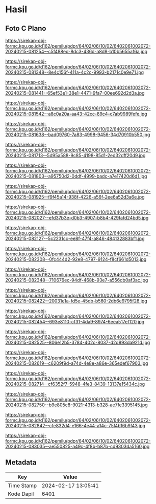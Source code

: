 # Hasil

## Foto C Plano

https://sirekap-obj-formc.kpu.go.id/d162/pemilu/pdpr/64/02/06/10/02/6402061002072-20240215-081254--c5f488ed-8dc3-436d-a8d8-b10b5655af6a.jpg

https://sirekap-obj-formc.kpu.go.id/d162/pemilu/pdpr/64/02/06/10/02/6402061002072-20240215-081348--8e4c156f-411a-4c2c-9993-b2171c0e9e71.jpg

https://sirekap-obj-formc.kpu.go.id/d162/pemilu/pdpr/64/02/06/10/02/6402061002072-20240215-081441--65ef53e1-38e1-4471-9fa7-00ee692d2d3a.jpg

https://sirekap-obj-formc.kpu.go.id/d162/pemilu/pdpr/64/02/06/10/02/6402061002072-20240215-081542--a8c0a20a-aa43-42cc-89c4-c7ab9989fefe.jpg

https://sirekap-obj-formc.kpu.go.id/d162/pemilu/pdpr/64/02/06/10/02/6402061002072-20240215-081638--bad09760-7a83-4998-9456-34d70910b550.jpg

https://sirekap-obj-formc.kpu.go.id/d162/pemilu/pdpr/64/02/06/10/02/6402061002072-20240215-081713--5d95a588-9c85-4198-85d1-2ed32dff20d9.jpg

https://sirekap-obj-formc.kpu.go.id/d162/pemilu/pdpr/64/02/06/10/02/6402061002072-20240215-081803--a95750d2-0ddf-4999-badc-a7e17420d6d1.jpg

https://sirekap-obj-formc.kpu.go.id/d162/pemilu/pdpr/64/02/06/10/02/6402061002072-20240215-081925--f9f45a14-938f-4226-a56f-2ee6a52d3a6e.jpg

https://sirekap-obj-formc.kpu.go.id/d162/pemilu/pdpr/64/02/06/10/02/6402061002072-20240215-082027--efd37b3e-d0b3-4907-b8b4-429fafd24bd5.jpg

https://sirekap-obj-formc.kpu.go.id/d162/pemilu/pdpr/64/02/06/10/02/6402061002072-20240215-082127--5c2231cc-ee8f-47f4-a846-484132883bf1.jpg

https://sirekap-obj-formc.kpu.go.id/d162/pemilu/pdpr/64/02/06/10/02/6402061002072-20240215-082308--0fc444d2-92e8-4797-9124-f8cf661d5013.jpg

https://sirekap-obj-formc.kpu.go.id/d162/pemilu/pdpr/64/02/06/10/02/6402061002072-20240215-082348--710676ec-94df-468b-93e7-a556db0af3ac.jpg

https://sirekap-obj-formc.kpu.go.id/d162/pemilu/pdpr/64/02/06/10/02/6402061002072-20240215-082422--20031e1a-fd5e-45db-b560-2db6e9795f28.jpg

https://sirekap-obj-formc.kpu.go.id/d162/pemilu/pdpr/64/02/06/10/02/6402061002072-20240215-082454--693e8110-cf31-4da9-8974-6eea517ef120.jpg

https://sirekap-obj-formc.kpu.go.id/d162/pemilu/pdpr/64/02/06/10/02/6402061002072-20240215-082525--806e12b5-3784-402c-8037-d2d893da921d.jpg

https://sirekap-obj-formc.kpu.go.id/d162/pemilu/pdpr/64/02/06/10/02/6402061002072-20240215-082619--c6209f9d-a74d-4e8e-a86e-365edef67903.jpg

https://sirekap-obj-formc.kpu.go.id/d162/pemilu/pdpr/64/02/06/10/02/6402061002072-20240215-082714--cf6352f7-5948-4fe3-8439-13137e15434c.jpg

https://sirekap-obj-formc.kpu.go.id/d162/pemilu/pdpr/64/02/06/10/02/6402061002072-20240215-082750--b9e805c8-9021-4313-b328-ae7fe3395145.jpg

https://sirekap-obj-formc.kpu.go.id/d162/pemilu/pdpr/64/02/06/10/02/6402061002072-20240215-082842--cfe832d4-e166-4e44-a14c-75f4b16b9f43.jpg

https://sirekap-obj-formc.kpu.go.id/d162/pemilu/pdpr/64/02/06/10/02/6402061002072-20240215-083035--ae550825-a49c-4f8b-b87b-cd9303da5160.jpg


## Metadata

| Key        | Value               |
| ---------- | ------------------- |
| Time Stamp | 2024-02-17 13:05:41 |
| Kode Dapil | 6401                |



